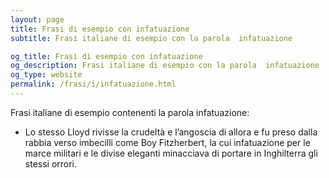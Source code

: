 ```yaml
---
layout: page
title: Frasi di esempio con infatuazione 
subtitle: Frasi italiane di esempio con la parola  infatuazione

og_title: Frasi di esempio con infatuazione 
og_description: Frasi italiane di esempio con la parola  infatuazione
og_type: website
permalink: /frasi/i/infatuazione.html
---
```


Frasi italiane di esempio contenenti la parola infatuazione:


- Lo stesso Lloyd rivisse la crudeltà e l’angoscia di allora e fu preso dalla rabbia verso imbecilli come Boy Fitzherbert, la cui infatuazione per le marce militari e le divise eleganti minacciava di portare in Inghilterra gli stessi orrori.
